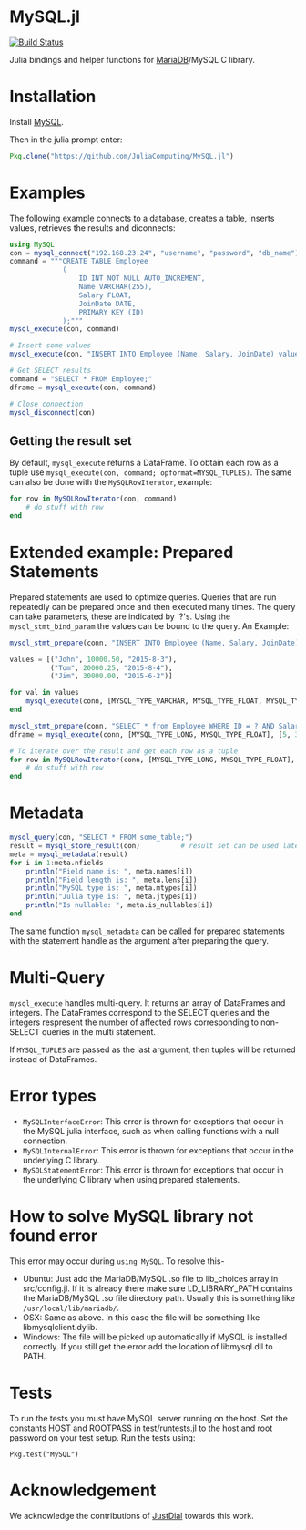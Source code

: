 MySQL.jl
======

[![Build Status](https://travis-ci.org/JuliaDB/MySQL.jl.svg?branch=master)](https://travis-ci.org/JuliaDB/MySQL.jl)

Julia bindings and helper functions for [MariaDB](https://mariadb.org/)/MySQL C library.

# Installation

Install [MySQL](http://dev.mysql.com/doc/refman/5.7/en/installing.html).

Then in the julia prompt enter:
```julia
Pkg.clone("https://github.com/JuliaComputing/MySQL.jl")
```

# Examples

The following example connects to a database, creates a table, inserts values,
 retrieves the results and diconnects:

```julia
using MySQL
con = mysql_connect("192.168.23.24", "username", "password", "db_name")
command = """CREATE TABLE Employee
             (
                 ID INT NOT NULL AUTO_INCREMENT,
                 Name VARCHAR(255),
                 Salary FLOAT,
                 JoinDate DATE,
                 PRIMARY KEY (ID)
             );"""
mysql_execute(con, command)

# Insert some values
mysql_execute(con, "INSERT INTO Employee (Name, Salary, JoinDate) values ('John', 25000.00, '2015-12-12'), ('Sam', 35000.00, '2012-18-17), ('Tom', 50000.00, '2013-12-14');")

# Get SELECT results
command = "SELECT * FROM Employee;"
dframe = mysql_execute(con, command)

# Close connection
mysql_disconnect(con)
```

## Getting the result set

By default, `mysql_execute` returns a DataFrame.  To obtain each row as a tuple use `mysql_execute(con, command; opformat=MYSQL_TUPLES)`.  The same can also be done with the `MySQLRowIterator`, example:

```julia
for row in MySQLRowIterator(con, command)
    # do stuff with row
end
```

# Extended example: Prepared Statements

Prepared statements are used to optimize queries.  Queries that are run repeatedly can be
 prepared once and then executed many times.  The query can take parameters, these are
 indicated by '?'s. Using the `mysql_stmt_bind_param` the values can be bound to the query.
 An Example:

```julia
mysql_stmt_prepare(conn, "INSERT INTO Employee (Name, Salary, JoinDate) values (?, ?, ?);")

values = [("John", 10000.50, "2015-8-3"),
          ("Tom", 20000.25, "2015-8-4"),
          ("Jim", 30000.00, "2015-6-2")]

for val in values
    mysql_execute(conn, [MYSQL_TYPE_VARCHAR, MYSQL_TYPE_FLOAT, MYSQL_TYPE_DATE], val)
end

mysql_stmt_prepare(conn, "SELECT * from Employee WHERE ID = ? AND Salary > ?")
dframe = mysql_execute(conn, [MYSQL_TYPE_LONG, MYSQL_TYPE_FLOAT], [5, 35000.00])

# To iterate over the result and get each row as a tuple
for row in MySQLRowIterator(conn, [MYSQL_TYPE_LONG, MYSQL_TYPE_FLOAT], [5, 35000.00])
    # do stuff with row
end
```

# Metadata

```julia
mysql_query(con, "SELECT * FROM some_table;")
result = mysql_store_result(con)          # result set can be used later to retrieve values.
meta = mysql_metadata(result)
for i in 1:meta.nfields
    println("Field name is: ", meta.names[i])
    println("Field length is: ", meta.lens[i])
    println("MySQL type is: ", meta.mtypes[i])
    println("Julia type is: ", meta.jtypes[i])
    println("Is nullable: ", meta.is_nullables[i])
end
```

The same function `mysql_metadata` can be called for prepared statements with the statement
 handle as the argument after preparing the query.

# Multi-Query

`mysql_execute` handles multi-query.  It returns an array of DataFrames and integers.
 The DataFrames correspond to the SELECT queries and the integers respresent the number of
 affected rows corresponding to non-SELECT queries in the multi statement.

If `MYSQL_TUPLES` are passed as the last argument, then tuples will be returned instead
 of DataFrames.

# Error types

* `MySQLInterfaceError`: This error is thrown for exceptions that occur in the MySQL julia interface, such as when calling functions with a null connection.
* `MySQLInternalError`: This error is thrown for exceptions that occur in the underlying C library.
* `MySQLStatementError`: This error is thrown for exceptions that occur in the underlying C library when using prepared statements.

# How to solve MySQL library not found error

This error may occur during `using MySQL`. To resolve this-
* Ubuntu: Just add the MariaDB/MySQL .so file to lib_choices array in src/config.jl. If it is already there
make sure LD_LIBRARY_PATH contains the MariaDB/MySQL .so file directory path. Usually this is something like
`/usr/local/lib/mariadb/`.
* OSX: Same as above. In this case the file will be something like libmysqlclient.dylib.
* Windows: The file will be picked up automatically if MySQL is installed correctly.  If you still get the error add the location of libmysql.dll to PATH.

# Tests

To run the tests you must have MySQL server running on the host. Set the constants HOST and ROOTPASS 
in test/runtests.jl to the host and root password on your test setup. Run the tests using:
```
Pkg.test("MySQL")
```

# Acknowledgement

We acknowledge the contributions of [JustDial](http://www.justdial.com) towards this work.
